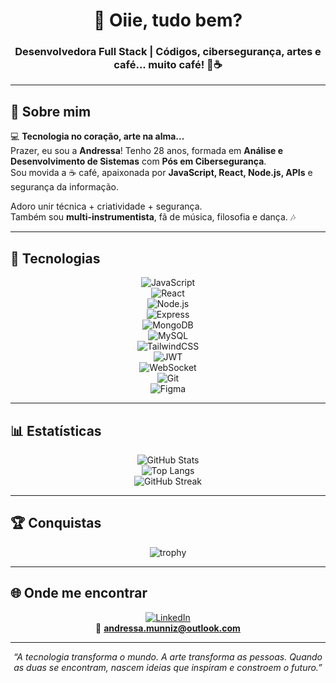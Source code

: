 <div align="center">

# 👋 Oiie, tudo bem?  
### Desenvolvedora Full Stack | Códigos, cibersegurança, artes e café... muito café! 🎨☕

</div>

---

## 💫 Sobre mim  

💻 <b>Tecnologia no coração, arte na alma...</b>  
Prazer, eu sou a <b>Andressa</b>! Tenho 28 anos, formada em <b>Análise e Desenvolvimento de Sistemas</b> com <b>Pós em Cibersegurança</b>.  
Sou movida a ☕ café, apaixonada por <b>JavaScript, React, Node.js, APIs</b> e segurança da informação.  

Adoro unir técnica + criatividade + segurança.  
Também sou <b>multi-instrumentista</b>, fã de música, filosofia e dança. 🎶  

---

## 🚀 Tecnologias  

<div align="center">

![JavaScript](https://img.shields.io/badge/JavaScript-F7DF1E?style=for-the-badge&logo=javascript&logoColor=black)  
![React](https://img.shields.io/badge/React-20232A?style=for-the-badge&logo=react&logoColor=61DAFB)  
![Node.js](https://img.shields.io/badge/Node.js-43853D?style=for-the-badge&logo=node.js&logoColor=white)  
![Express](https://img.shields.io/badge/Express.js-404D59?style=for-the-badge)  
![MongoDB](https://img.shields.io/badge/MongoDB-4EA94B?style=for-the-badge&logo=mongodb&logoColor=white)  
![MySQL](https://img.shields.io/badge/MySQL-005C84?style=for-the-badge&logo=mysql&logoColor=white)  
![TailwindCSS](https://img.shields.io/badge/Tailwind_CSS-38B2AC?style=for-the-badge&logo=tailwind-css&logoColor=white)  
![JWT](https://img.shields.io/badge/JWT-black?style=for-the-badge&logo=jsonwebtokens)  
![WebSocket](https://img.shields.io/badge/WebSocket-2E7D32?style=for-the-badge&logo=socket.io&logoColor=white)  
![Git](https://img.shields.io/badge/GIT-E44C30?style=for-the-badge&logo=git&logoColor=white)  
![Figma](https://img.shields.io/badge/Figma-F24E1E?style=for-the-badge&logo=figma&logoColor=white)  

</div>

---

## 📊 Estatísticas  

<div align="center">

![GitHub Stats](https://github-readme-stats.vercel.app/api?username=Munnizdev&show_icons=true&theme=radical&hide_border=true)  
![Top Langs](https://github-readme-stats.vercel.app/api/top-langs/?username=Munnizdev&layout=compact&theme=radical&hide_border=true)  
![GitHub Streak](https://streak-stats.demolab.com?user=Munnizdev&theme=radical&hide_border=true)  

</div>

---

## 🏆 Conquistas  

<div align="center">

![trophy](https://github-profile-trophy.vercel.app/?username=Munnizdev&theme=radical&row=1&column=6)

</div>

---

## 🌐 Onde me encontrar  

<div align="center">

[![LinkedIn](https://img.shields.io/badge/LinkedIn-0A66C2?style=for-the-badge&logo=linkedin&logoColor=white)](https://www.linkedin.com/in/andressa-muniz-2a7714146/)  
📩 **andressa.munniz@outlook.com**  

</div>

---

<p align="center">
  <em>“A tecnologia transforma o mundo. A arte transforma as pessoas. Quando as duas se encontram, nascem ideias que inspiram e constroem o futuro.”</em>  
</p>

